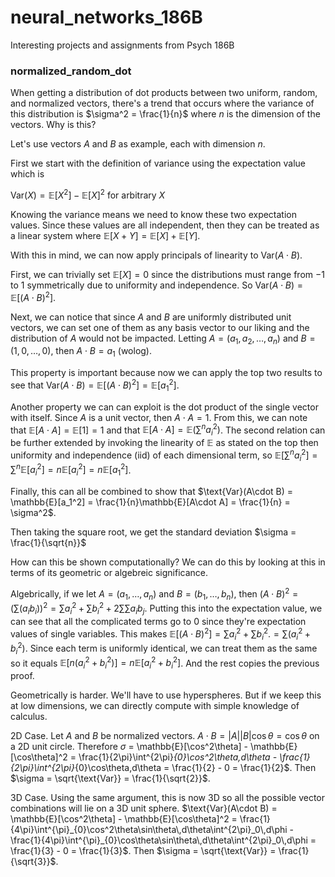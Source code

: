 # neural_networks_186B
Interesting projects and assignments from Psych 186B

### normalized_random_dot

When getting a distribution of dot products between two uniform, random, and normalized vectors, there's a trend that occurs where the variance of this distribution is $\sigma^2 = \frac{1}{n}$ where $n$ is the dimension of the vectors. Why is this?

Let's use vectors $A$ and $B$ as example, each with dimension $n$.

First we start with the definition of variance using the expectation value which is

$\text{Var}(X) = \mathbb{E}[X^2] - \mathbb{E}[X]^2$ for arbitrary $X$

Knowing the variance means we need to know these two expectation values. Since these values are all independent, then they can be treated as a linear system where $\mathbb{E}[X+Y] = \mathbb{E}[X] + \mathbb{E}[Y]$. 

With this in mind, we can now apply principals of linearity to $\text{Var}(A\cdot B)$.

First, we can trivially set $\mathbb{E}[X] = 0$ since the distributions must range from $-1$ to $1$ symmetrically due to uniformity and independence. So $\text{Var}(A\cdot B) = \mathbb{E}[(A\cdot B)^2]$.

Next, we can notice that since $A$ and $B$ are uniformly distributed unit vectors, we can set one of them as any basis vector to our liking and the distribution of $A$ would not be impacted. Letting $A = (a_1,a_2,\dots,a_n)$ and $B = (1,0,\dots,0)$, then $A\cdot B = a_1$ (wolog).

This property is important because now we can apply the top two results to see that $\text{Var}(A\cdot B) = \mathbb{E}[(A\cdot B)^2] = \mathbb{E}[a_1^2]$.

Another property we can can exploit is the dot product of the single vector with itself. Since $A$ is a unit vector, then $A\cdot A = 1$. From this, we can note that $\mathbb{E}[A\cdot A] = \mathbb{E}[1] = 1$ and that $\mathbb{E}[A\cdot A] = \mathbb{E}(\sum^na_i^2)$. The second relation can be further extended by invoking the linearity of $\mathbb{E}$ as stated on the top then uniformity and independence (iid) of each dimensional term, so $\mathbb{E}[\sum^na_i^2] = \sum^n\mathbb{E}[a_i^2] = n\mathbb{E}[a_i^2] = n\mathbb{E}[a_1^2]$.

Finally, this can all be combined to show that $\text{Var}(A\cdot B) = \mathbb{E}[a_1^2] = \frac{1}{n}\mathbb{E}[A\cdot A] = \frac{1}{n} = \sigma^2$.

Then taking the square root, we get the standard deviation $\sigma = \frac{1}{\sqrt{n}}$

How can this be shown computationally? We can do this by looking at this in terms of its geometric or algebreic significance.

Algebrically, if we let $A = (a_1,\dots,a_n)$ and $B = (b_1,\dots,b_n)$, then $(A\cdot B)^2 = (\sum(a_ib_i))^2 = \sum a_i^2 + \sum b_i^2 + 2\sum \sum a_i b_j$. Putting this into the expectation value, we can see that all the complicated terms go to 0 since they're expectation values of single variables. This makes $\mathbb{E}[(A\cdot B)^2] = \sum a_i^2 + \sum b_i^2. = \sum(a_i^2 + b_i^2)$. Since each term is uniformly identical, we can treat them as the same so it equals $\mathbb{E}[n(a_i^2 + b_i^2)] = n\mathbb{E}[a_i^2 + b_i^2]$. And the rest copies the previous proof.

Geometrically is harder. We'll have to use hyperspheres. But if we keep this at low dimensions, we can directly compute with simple knowledge of calculus.

2D Case. Let $A$ and $B$ be normalized vectors. $A\cdot B = |A||B|\cos\theta = \cos\theta$ on a 2D unit circle. Therefore $\sigma$ = \mathbb{E}[\cos^2\theta] - \mathbb{E}[\cos\theta]^2 = \frac{1}{2\pi}\int^{2\pi}_{0}\cos^2\theta\,d\theta - \frac{1}{2\pi}\int^{2\pi}_{0}\cos\theta\,d\theta = \frac{1}{2} - 0 = \frac{1}{2}$. Then $\sigma = \sqrt{\text{Var}} = \frac{1}{\sqrt{2}}$.

3D Case. Using the same argument, this is now 3D so all the possible vector combinations will lie on a 3D unit sphere. $\text{Var}(A\cdot B) = \mathbb{E}[\cos^2\theta] - \mathbb{E}[\cos\theta]^2 = \frac{1}{4\pi}\int^{\pi}_{0}\cos^2\theta\sin\theta\,d\theta\int^{2\pi}_0\,d\phi - \frac{1}{4\pi}\int^{\pi}_{0}\cos\theta\sin\theta\,d\theta\int^{2\pi}_0\,d\phi = \frac{1}{3} - 0 = \frac{1}{3}$. Then $\sigma = \sqrt{\text{Var}} = \frac{1}{\sqrt{3}}$.

